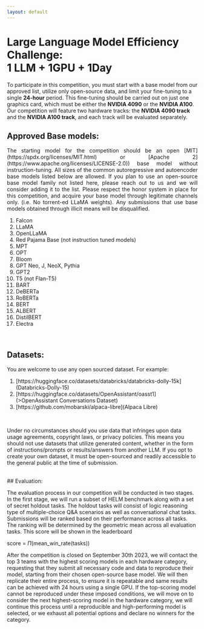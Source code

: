 ```yaml
---
layout: default
---
```


# Large Language Model Efficiency Challenge:<br>1 LLM + 1GPU + 1Day

<p style='text-align: justify;'>

To participate in this competition, you must start with a base model from our approved list, utilize only open-source data, and limit your fine-tuning to a single **24-hour** period. This fine-tuning should be carried out on just one graphics card, which must be either the **NVIDIA 4090** or the **NVIDIA A100**.
Our competition will feature two hardware tracks: the **NVIDIA 4090 track**  and  the **NVIDIA A100 track**, and each track will be evaluated separately.

</p>

## Approved Base models:

<p style='text-align: justify;'>
The starting model for the competition should be an open [MIT](https://spdx.org/licenses/MIT.html) or [Apache 2](https://www.apache.org/licenses/LICENSE-2.0)) base model without instruction-tuning. All sizes of the common autoregressive and autoencoder base models listed below are allowed. If you plan to use an open-source base model family not listed here, please reach out to us and we will consider adding it to the list. Please respect the honor system in place for this competition, and acquire your base model through legitimate channels only. (i.e. No torrent-ed LLaMA weights). Any submissions that use base models obtained through illicit means will be disqualified. 

</p>
<ol>
<li>Falcon
<li>LLaMA
<li>OpenLLaMA
<li>Red Pajama Base (not instruction tuned models)
<li>MPT
<li>OPT
<li>Bloom
<li>GPT Neo, J, NeoX, Pythia
<li>GPT2
<li>T5 (not Flan-T5)
<li>BART
<li>DeBERTa
<li>RoBERTa
<li>BERT
<li>ALBERT
<li>DistilBERT
<li>Electra
</ol>

<br>

## Datasets:
<p style='text-align: justify;'>
You are welcome to use any open sourced dataset. For example:
</p>
<ol>
<li>[https://huggingface.co/datasets/databricks/databricks-dolly-15k](Databricks-Dolly-15)
<li>[https://huggingface.co/datasets/OpenAssistant/oasst1](>OpenAssistant Conversations Dataset)
<li>[https://github.com/mobarski/alpaca-libre](Alpaca Libre)
</ol>
<br>
<p style='text-align: justify;'>

Under no circumstances should you use data that infringes upon data usage agreements, copyright laws, or privacy policies. This means you should not use datasets that utilize generated content, whether in the form of instructions/prompts or results/answers from another LLM. If you opt to create your own dataset, it must be open-sourced and readily accessible to the general public at the time of submission.

</p>

<br>
## Evaluation:

<p style='text-align: justify;'>

The evaluation process in our competition will be conducted in two stages. In the first stage, we will run a subset of HELM benchmark along with a set of secret holdout tasks. The holdout tasks will consist of logic reasoning type of multiple-choice Q&A scenarios as well as conversational chat tasks. Submissions will be ranked based on their performance across all tasks. The ranking will be determined by the geometric mean across all evaluation tasks. This score will be shown in the leaderboard 

<!-- $$score = \Pi(mean\_win\_rate(tasks))$$ -->
score $=$ $\Pi$(mean_win_rate(tasks))

After the competition is closed on September 30th 2023, we will contact the top 3 teams with the highest scoring models in each hardware category, requesting that they submit all necessary code and data to reproduce their model, starting from their chosen open-source base model. We will then replicate their entire process, to ensure it is repeatable and same results can be achieved with 24 hours using a single GPU. If the top-scoring model cannot be reproduced under these imposed conditions, we will move on to consider the next highest-scoring model in the hardware category, we will continue this process until a reproducible and high-performing model is selected, or we exhaust all potential options and declare no winners for the category.

</p>
